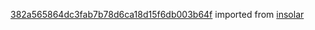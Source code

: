 [382a565864dc3fab7b78d6ca18d15f6db003b64f](https://github.com/insolar/insolar/commit/382a565864dc3fab7b78d6ca18d15f6db003b64f) imported from [insolar](https://github.com/insolar/insolar)
